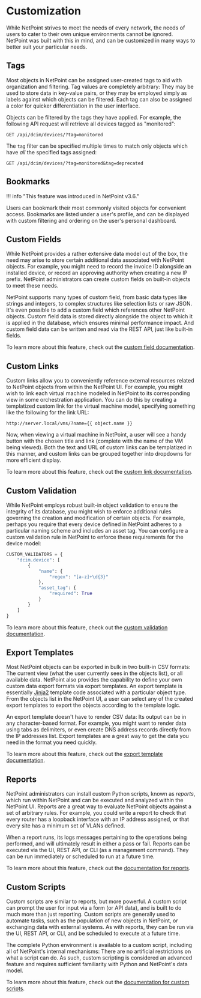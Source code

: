 # Customization

While NetPoint strives to meet the needs of every network, the needs of users to cater to their own unique environments cannot be ignored. NetPoint was built with this in mind, and can be customized in many ways to better suit your particular needs.

## Tags

Most objects in NetPoint can be assigned user-created tags to aid with organization and filtering. Tag values are completely arbitrary: They may be used to store data in key-value pairs, or they may be employed simply as labels against which objects can be filtered. Each tag can also be assigned a color for quicker differentiation in the user interface.

Objects can be filtered by the tags they have applied. For example, the following API request will retrieve all devices tagged as "monitored":

```no-highlight
GET /api/dcim/devices/?tag=monitored
```

The `tag` filter can be specified multiple times to match only objects which have _all_ the specified tags assigned:

```no-highlight
GET /api/dcim/devices/?tag=monitored&tag=deprecated
```

## Bookmarks

!!! info "This feature was introduced in NetPoint v3.6."

Users can bookmark their most commonly visited objects for convenient access. Bookmarks are listed under a user's profile, and can be displayed with custom filtering and ordering on the user's personal dashboard.

## Custom Fields

While NetPoint provides a rather extensive data model out of the box, the need may arise to store certain additional data associated with NetPoint objects. For example, you might need to record the invoice ID alongside an installed device, or record an approving authority when creating a new IP prefix. NetPoint administrators can create custom fields on built-in objects to meet these needs.

NetPoint supports many types of custom field, from basic data types like strings and integers, to complex structures like selection lists or raw JSON. It's even possible to add a custom field which references other NetPoint objects. Custom field data is stored directly alongside the object to which it is applied in the database, which ensures minimal performance impact. And custom field data can be written and read via the REST API, just like built-in fields.

To learn more about this feature, check out the [custom field documentation](../customization/custom-fields.md).

## Custom Links

Custom links allow you to conveniently reference external resources related to NetPoint objects from within the NetPoint UI. For example, you might wish to link each virtual machine modeled in NetPoint to its corresponding view in some orchestration application. You can do this by creating a templatized custom link for the virtual machine model, specifying something like the following for the link URL:

```no-highlight
http://server.local/vms/?name={{ object.name }}
```

Now, when viewing a virtual machine in NetPoint, a user will see a handy button with the chosen title and link (complete with the name of the VM being viewed). Both the text and URL of custom links can be templatized in this manner, and custom links can be grouped together into dropdowns for more efficient display.

To learn more about this feature, check out the [custom link documentation](../customization/custom-links.md).

## Custom Validation

While NetPoint employs robust built-in object validation to ensure the integrity of its database, you might wish to enforce additional rules governing the creation and modification of certain objects. For example, perhaps you require that every device defined in NetPoint adheres to a particular naming scheme and includes an asset tag. You can configure a custom validation rule in NetPoint to enforce these requirements for the device model:

```python
CUSTOM_VALIDATORS = {
    "dcim.device": [
        {
            "name": {
                "regex": "[a-z]+\d{3}"
            },
            "asset_tag": {
                "required": True
            }
        }
    ]
}
```

To learn more about this feature, check out the [custom validation documentation](../customization/custom-validation.md).

## Export Templates

Most NetPoint objects can be exported in bulk in two built-in CSV formats: The current view (what the user currently sees in the objects list), or all available data. NetPoint also provides the capability to define your own custom data export formats via export templates. An export template is essentially [Jinja2](https://jinja.palletsprojects.com/) template code associated with a particular object type. From the objects list in the NetPoint UI, a user can select any of the created export templates to export the objects according to the template logic.

An export template doesn't have to render CSV data: Its output can be in any character-based format. For example, you might want to render data using tabs as delimiters, or even create DNS address records directly from the IP addresses list. Export templates are a great way to get the data you need in the format you need quickly.

To learn more about this feature, check out the [export template documentation](../customization/export-templates.md).

## Reports

NetPoint administrators can install custom Python scripts, known as _reports_, which run within NetPoint and can be executed and analyzed within the NetPoint UI. Reports are a great way to evaluate NetPoint objects against a set of arbitrary rules. For example, you could write a report to check that every router has a loopback interface with an IP address assigned, or that every site has a minimum set of VLANs defined.

When a report runs, its logs messages pertaining to the operations being performed, and will ultimately result in either a pass or fail. Reports can be executed via the UI, REST API, or CLI (as a management command). They can be run immediately or scheduled to run at a future time.

To learn more about this feature, check out the [documentation for reports](../customization/reports.md).

## Custom Scripts

Custom scripts are similar to reports, but more powerful. A custom script can prompt the user for input via a form (or API data), and is built to do much more than just reporting. Custom scripts are generally used to automate tasks, such as the population of new objects in NetPoint, or exchanging data with external systems. As with reports, they can be run via the UI, REST API, or CLI, and be scheduled to execute at a future time.

The complete Python environment is available to a custom script, including all of NetPoint's internal mechanisms: There are no artificial restrictions on what a script can do. As such, custom scripting is considered an advanced feature and requires sufficient familiarity with Python and NetPoint's data model.

To learn more about this feature, check out the [documentation for custom scripts](../customization/custom-scripts.md).
